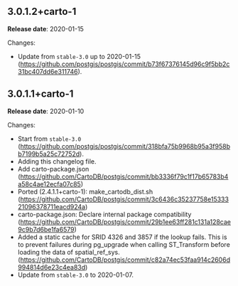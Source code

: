 ## 3.0.1.2+carto-1

**Release date**: 2020-01-15

Changes:
- Update from `stable-3.0` up to 2020-01-15 (https://github.com/postgis/postgis/commit/b73f67376145d96c9f5bb2c31bc407dd6e311746).


## 3.0.1.1+carto-1

**Release date**: 2020-01-10

Changes:
- Start from `stable-3.0` (https://github.com/postgis/postgis/commit/318bfa75b9968b95a3f958bb7199b5a25c72752d).
- Adding this changelog file.
- Add carto-package.json (https://github.com/CartoDB/postgis/commit/bb3336f79c1f17b65783b4a58c4ae12ecfa07c85)
- Ported (2.4.1.1+carto-1): make_cartodb_dist.sh (https://github.com/CartoDB/postgis/commit/3c6436c35237758e1533321096378711eacd924a)
- carto-package.json: Declare internal package compatibility (https://github.com/CartoDB/postgis/commit/29b1ee63ff281c131a128cae9c9b7d6be1fa6579)
- Added a static cache for SRID 4326 and 3857 if the lookup fails. This is to prevent failures during pg_upgrade when calling ST_Transform before loading the data of spatial_ref_sys. (https://github.com/CartoDB/postgis/commit/c82a74ec53faa914c2606d994814d6e23c4ea83d)
- Update from `stable-3.0` to 2020-01-07.


